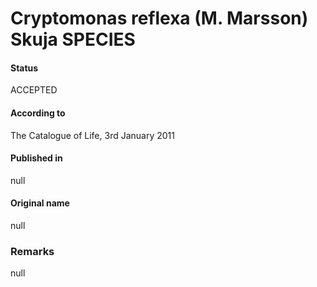 Cryptomonas reflexa (M. Marsson) Skuja SPECIES
=======

#### Status
ACCEPTED

#### According to
The Catalogue of Life, 3rd January 2011

#### Published in
null

#### Original name
null

### Remarks
null